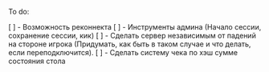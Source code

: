 To do:

[ ] - Возможность реконнекта
[ ] - Инструменты админа (Начало сессии, сохранение сессии, кик)
[ ] - Сделать сервер независимым от падений на стороне игрока (Придумать, как быть в таком случае и что делать, если переподключится).
[ ] - Сделать систему чека по хэш сумме состояния стола

